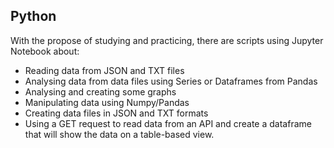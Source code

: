 ## Python

With the propose of studying and practicing, there are scripts using Jupyter Notebook about:

* Reading data from JSON and TXT files
* Analysing data from data files using Series or Dataframes from Pandas
* Analysing and creating some graphs
* Manipulating data using Numpy/Pandas
* Creating data files in JSON and TXT formats
* Using a GET request to read data from an API and create a dataframe that will show the data on a table-based view.